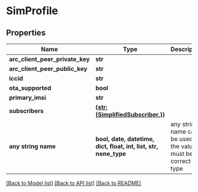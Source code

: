 # SimProfile


## Properties
Name | Type | Description | Notes
------------ | ------------- | ------------- | -------------
**arc_client_peer_private_key** | **str** |  | [optional] 
**arc_client_peer_public_key** | **str** |  | [optional] 
**iccid** | **str** |  | [optional] 
**ota_supported** | **bool** |  | [optional] 
**primary_imsi** | **str** |  | [optional] 
**subscribers** | [**{str: (SimplifiedSubscriber,)}**](SimplifiedSubscriber.md) |  | [optional] 
**any string name** | **bool, date, datetime, dict, float, int, list, str, none_type** | any string name can be used but the value must be the correct type | [optional]

[[Back to Model list]](../README.md#documentation-for-models) [[Back to API list]](../README.md#documentation-for-api-endpoints) [[Back to README]](../README.md)


